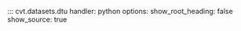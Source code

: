 ::: cvt.datasets.dtu
    handler: python
    options:
        show_root_heading: false
        show_source: true
